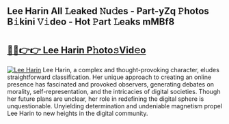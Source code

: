 ## Lee Harin All 𝙻eaked 𝙽u𝚍es - Part-yZq 𝙿hotos B𝚒kini 𝚅𝚒deo - Hot 𝙿art 𝙻eaks mMBf8

# <h2><a href="http://ld5cx60.urlbe.top/?page=Lee+Harin">🔗🔗👉👉 Lee Harin P𝚑oto𝚜Vid𝚎o</a></h2>

[![Lee Harin](https://i.imgur.com/eBuTRDB.gif)](http://ld5cx60.urlbe.top/?page=Lee+Harin)
Lee Harin, a complex and thought-provoking character, eludes straightforward classification. Her unique approach to creating an online presence has fascinated and provoked observers, generating debates on morality, self-representation, and the intricacies of digital societies. Though her future plans are unclear, her role in redefining the digital sphere is unquestionable. Unyielding determination and undeniable magnetism propel Lee Harin to new heights in the digital community.
